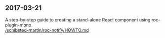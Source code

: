 
## 2017-03-21

A step-by-step guide to creating a stand-alone React component using roc-plugin-mono.  
[/schibsted-martin/roc-notify/HOWTO.md](https://github.com/schibsted-martin/roc-notify/blob/master/HOWTO.md)
